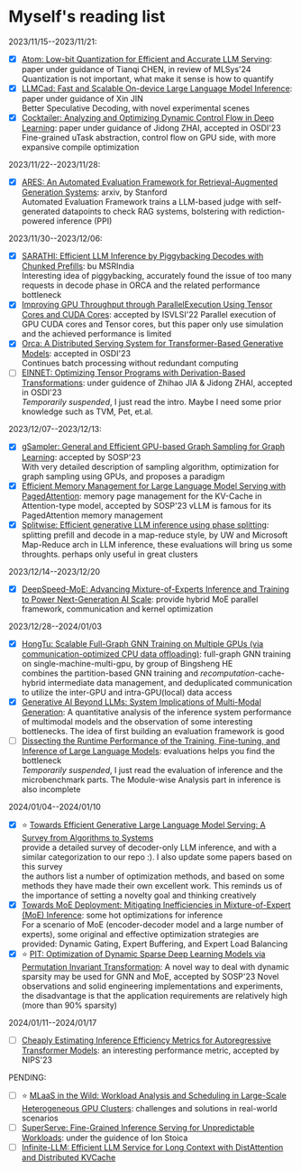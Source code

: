 # Myself's reading list

2023/11/15--2023/11/21:  
- [x] [Atom: Low-bit Quantization for Efficient and Accurate LLM Serving](https://arxiv.org/abs/2310.19102): paper under guidance of Tianqi CHEN, in review of MLSys'24  
Quantization is not important, what make it sense is how to quantify  
- [x] [LLMCad: Fast and Scalable On-device Large Language Model Inference](https://arxiv.org/pdf/2309.04255.pdf): paper under guidance of Xin JIN  
Better Speculative Decoding, with novel experimental scenes  
- [x] [Cocktailer: Analyzing and Optimizing Dynamic Control Flow in Deep Learning](https://www.usenix.org/conference/osdi23/presentation/zhang-chen): paper under guidance of Jidong ZHAI, accepted in OSDI'23  
Fine-grained uTask abstraction, control flow on GPU side, with more expansive compile optimization

2023/11/22--2023/11/28:
- [x] [ARES: An Automated Evaluation Framework for Retrieval-Augmented Generation Systems](https://arxiv.org/pdf/2311.09476.pdf): arxiv, by Stanford    
Automated Evaluation Framework trains a LLM-based judge with self-generated datapoints to check RAG systems, bolstering with rediction-powered inference (PPI)   

2023/11/30--2023/12/06:
- [x] [SARATHI: Efficient LLM Inference by Piggybacking Decodes with Chunked Prefills](https://arxiv.org/abs/2308.16369): bu MSRIndia  
Interesting idea of piggybacking, accurately found the issue of too many requests in decode phase in ORCA and the related performance bottleneck  
- [x] [Improving GPU Throughput through ParallelExecution Using Tensor Cores and CUDA Cores](https://ieeexplore.ieee.org/document/9912002): accepted by ISVLSI'22
Parallel execution of GPU CUDA cores and Tensor cores, but this paper only use simulation and the achieved performance is limited  
- [x] [Orca: A Distributed Serving System for Transformer-Based Generative Models](https://www.usenix.org/conference/osdi22/presentation/yu): accepted in OSDI'23  
Continues batch processing without redundant computing
- [ ] [EINNET: Optimizing Tensor Programs with Derivation-Based Transformations](https://www.usenix.org/conference/osdi23/presentation/zheng): under guidence of Zhihao JIA & Jidong ZHAI, accepted in OSDI'23  
*Temporarily suspended*, I just read the intro. Maybe I need some prior knowledge such as TVM, Pet, et.al.  

2023/12/07--2023/12/13:  
- [x] [gSampler: General and Efficient GPU-based Graph Sampling for Graph Learning](https://dl.acm.org/doi/10.1145/3600006.3613168): accepted by SOSP'23  
With very detailed description of sampling algorithm, optimization for graph sampling using GPUs, and proposes a paradigm
- [x] [Efficient Memory Management for Large Language Model Serving with PagedAttention](https://arxiv.org/abs/2309.06180): memory page management for the KV-Cache in Attention-type model, accepted by SOSP'23
vLLM is famous for its PagedAttention memory management
- [x] [Splitwise: Efficient generative LLM inference using phase splitting](https://arxiv.org/abs/2311.18677): splitting prefill and decode in a map-reduce style, by UW and Microsoft
Map-Reduce arch in LLM inference, these evaluations will bring us some throughts. perhaps only useful in great clusters  

2023/12/14--2023/12/20
- [x] [DeepSpeed-MoE: Advancing Mixture-of-Experts Inference and Training to Power Next-Generation AI Scale](https://proceedings.mlr.press/v162/rajbhandari22a): provide hybrid MoE parallel framework, communication and kernel optimization

2023/12/28--2024/01/03
- [x] [HongTu: Scalable Full-Graph GNN Training on Multiple GPUs (via communication-optimized CPU data offloading)](https://arxiv.org/abs/2311.14898): full-graph GNN training on single-machine-multi-gpu, by group of Bingsheng HE  
combines the partition-based GNN training and *recomputation*-cache-hybrid intermediate data management, and deduplicated communication to utilize the inter-GPU and intra-GPU(local) data access  
- [x] [Generative AI Beyond LLMs: System Implications of Multi-Modal Generation](https://arxiv.org/abs/2312.14385): A quantitative analysis of the inference system performance of multimodal models and the observation of some interesting bottlenecks. The idea of first building an evaluation framework is good  
- [ ] [Dissecting the Runtime Performance of the Training, Fine-tuning, and Inference of Large Language Models](https://arxiv.org/abs/2311.03687): evaluations helps you find the bottleneck  
*Temporarily suspended*, I just read the evaluation of inference and the microbenchmark parts. The Module-wise Analysis part in inference is also incomplete

2024/01/04--2024/01/10 
- [x] ⭐ [Towards Efficient Generative Large Language Model Serving: A Survey from Algorithms to Systems](https://arxiv.org/abs/2312.15234)  
provide a detailed survey of decoder-only LLM inference, and with a similar categorization to our repo :\). I also update some papers based on this survey  
the authors list a number of optimization methods, and based on some methods they have made their own excellent work. This reminds us of the importance of setting a novelty goal and thinking creatively  
- [x] [Towards MoE Deployment: Mitigating Inefficiencies in Mixture-of-Expert (MoE) Inference](https://arxiv.org/abs/2303.06182): some hot optimizations for inference  
For a scenario of MoE (encoder-decoder model and a large number of experts), some original and effective optimization strategies are provided: Dynamic Gating, Expert Buffering, and Expert Load Balancing  
- [x] ⭐ [PIT: Optimization of Dynamic Sparse Deep Learning Models via Permutation Invariant Transformation](https://dl.acm.org/doi/10.1145/3600006.3613139): A novel way to deal with dynamic sparsity may be used for GNN and MoE, accepted by SOSP'23
Novel observations and solid engineering implementations and experiments, the disadvantage is that the application requirements are relatively high (more than 90% sparsity)

2024/01/11--2024/01/17
- [ ] [Cheaply Estimating Inference Efficiency Metrics for Autoregressive Transformer Models](https://openreview.net/forum?id=RJpAz15D0S): an interesting performance metric, accepted by NIPS'23


PENDING:   
- [ ] ⭐ [MLaaS in the Wild: Workload Analysis and Scheduling in Large-Scale Heterogeneous GPU Clusters](https://www.usenix.org/conference/nsdi22/presentation/weng): challenges and solutions in real-world scenarios
- [ ] [SuperServe: Fine-Grained Inference Serving for Unpredictable Workloads](https://arxiv.org/pdf/2312.16733.pdf): under the guidence of Ion Stoica
- [ ] [Infinite-LLM: Efficient LLM Service for Long Context with DistAttention and Distributed KVCache](https://arxiv.org/abs/2401.02669)